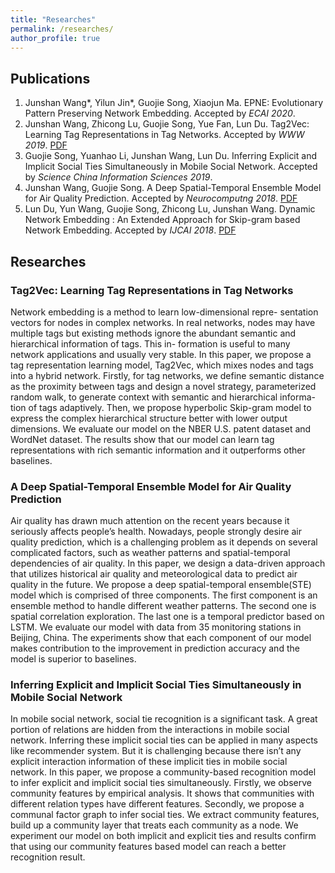 ```yaml
---
title: "Researches"
permalink: /researches/
author_profile: true
---
```


## Publications
1. Junshan Wang*, Yilun Jin*, Guojie Song, Xiaojun Ma. EPNE: Evolutionary Pattern Preserving Network Embedding. Accepted by *ECAI 2020*.
2. Junshan Wang, Zhicong Lu, Guojie Song, Yue Fan, Lun Du. Tag2Vec: Learning Tag Representations in Tag Networks. Accepted by *WWW 2019*. [PDF](https://dl.acm.org/citation.cfm?doid=3308558.3313622)
4. Guojie Song, Yuanhao Li, Junshan Wang, Lun Du. Inferring Explicit and Implicit Social Ties Simultaneously in Mobile Social Network. Accepted by *Science China Information Sciences 2019*.
5. Junshan Wang, Guojie Song. A Deep Spatial-Temporal Ensemble Model for Air Quality Prediction. Accepted by *Neurocomputng 2018*. [PDF](https://ac.els-cdn.com/S0925231218307859/1-s2.0-S0925231218307859-main.pdf?_tid=f099e8c8-cf4e-4dd5-905c-adfca0ab3871&acdnat=1551863389_55de715a9a5e0f012ccc8ef3e46c7b03)
6. Lun Du, Yun Wang, Guojie Song, Zhicong Lu, Junshan Wang. Dynamic Network Embedding : An Extended Approach for Skip-gram based Network Embedding. Accepted by *IJCAI 2018*. [PDF](https://www.ijcai.org/proceedings/2018/0288.pdf)


## Researches

### Tag2Vec: Learning Tag Representations in Tag Networks
Network embedding is a method to learn low-dimensional repre- sentation vectors for nodes in complex networks. In real networks, nodes may have multiple tags but existing methods ignore the abundant semantic and hierarchical information of tags. This in- formation is useful to many network applications and usually very stable. In this paper, we propose a tag representation learning model, Tag2Vec, which mixes nodes and tags into a hybrid network. Firstly, for tag networks, we define semantic distance as the proximity between tags and design a novel strategy, parameterized random walk, to generate context with semantic and hierarchical informa- tion of tags adaptively. Then, we propose hyperbolic Skip-gram model to express the complex hierarchical structure better with lower output dimensions. We evaluate our model on the NBER U.S. patent dataset and WordNet dataset. The results show that our model can learn tag representations with rich semantic information and it outperforms other baselines.

### A Deep Spatial-Temporal Ensemble Model for Air Quality Prediction
Air quality has drawn much attention on the recent years because it seriously affects people’s health. Nowadays, people strongly desire air quality prediction, which is a challenging problem as it depends on several complicated factors, such as weather patterns and spatial-temporal dependencies of air quality. In this paper, we design a data-driven approach that utilizes historical air quality and meteorological data to predict air quality in the future. We propose a deep spatial-temporal ensemble(STE) model which is comprised of three components. The first component is an ensemble method to handle different weather patterns. The second one is spatial correlation exploration. The last one is a temporal predictor based on LSTM. We evaluate our model with data from 35 monitoring stations in Beijing, China. The experiments show that each component of our model makes contribution to the improvement in prediction accuracy and the model is superior to baselines.

### Inferring Explicit and Implicit Social Ties Simultaneously in Mobile Social Network
In mobile social network, social tie recognition is a significant task. A great portion of relations are hidden from the interactions in mobile social network. Inferring these implicit social ties can be applied in many aspects like recommender system. But it is challenging because there isn’t any explicit interaction information of these implicit ties in mobile social network. In this paper, we propose a community-based recognition model to infer explicit and implicit social ties simultaneously. Firstly, we observe community features by empirical analysis. It shows that communities with different relation types have different features. Secondly, we propose a communal factor graph to infer social ties. We extract community features, build up a community layer that treats each community as a node. We experiment our model on both implicit and explicit ties and results confirm that using our community features based model can reach a better recognition result.
